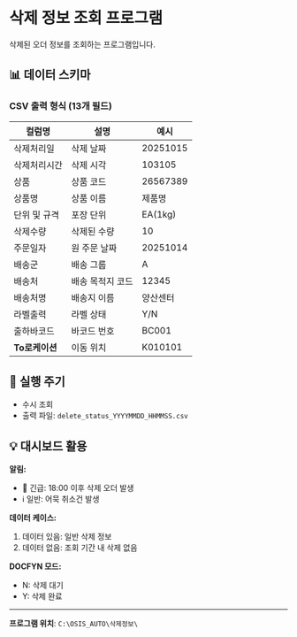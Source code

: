 # 삭제 정보 조회 프로그램

삭제된 오더 정보를 조회하는 프로그램입니다.

## 📊 데이터 스키마

### CSV 출력 형식 (13개 필드)
| 컬럼명 | 설명 | 예시 |
|--------|------|------|
| 삭제처리일 | 삭제 날짜 | 20251015 |
| 삭제처리시간 | 삭제 시각 | 103105 |
| 상품 | 상품 코드 | 26567389 |
| 상품명 | 상품 이름 | 제품명 |
| 단위 및 규격 | 포장 단위 | EA(1kg) |
| 삭제수량 | 삭제된 수량 | 10 |
| 주문일자 | 원 주문 날짜 | 20251014 |
| 배송군 | 배송 그룹 | A |
| 배송처 | 배송 목적지 코드 | 12345 |
| 배송처명 | 배송지 이름 | 양산센터 |
| 라벨출력 | 라벨 상태 | Y/N |
| 출하바코드 | 바코드 번호 | BC001 |
| **To로케이션** | 이동 위치 | K010101 |

## 🔄 실행 주기
- 수시 조회
- 출력 파일: `delete_status_YYYYMMDD_HHMMSS.csv`

## 💡 대시보드 활용
**알림:**
- 🚨 긴급: 18:00 이후 삭제 오더 발생
- ℹ️ 일반: 어묵 취소건 발생

**데이터 케이스:**
1. 데이터 있음: 일반 삭제 정보
2. 데이터 없음: 조회 기간 내 삭제 없음

**DOCFYN 모드:**
- N: 삭제 대기
- Y: 삭제 완료

---
**프로그램 위치**: `C:\OSIS_AUTO\삭제정보\`